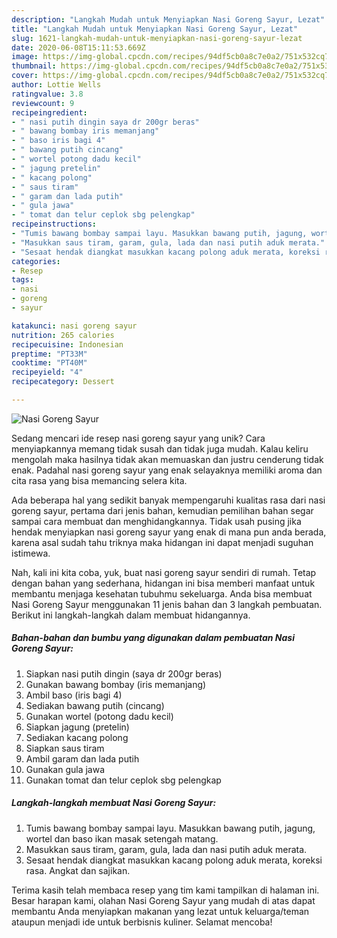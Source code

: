 ```yaml
---
description: "Langkah Mudah untuk Menyiapkan Nasi Goreng Sayur, Lezat"
title: "Langkah Mudah untuk Menyiapkan Nasi Goreng Sayur, Lezat"
slug: 1621-langkah-mudah-untuk-menyiapkan-nasi-goreng-sayur-lezat
date: 2020-06-08T15:11:53.669Z
image: https://img-global.cpcdn.com/recipes/94df5cb0a8c7e0a2/751x532cq70/nasi-goreng-sayur-foto-resep-utama.jpg
thumbnail: https://img-global.cpcdn.com/recipes/94df5cb0a8c7e0a2/751x532cq70/nasi-goreng-sayur-foto-resep-utama.jpg
cover: https://img-global.cpcdn.com/recipes/94df5cb0a8c7e0a2/751x532cq70/nasi-goreng-sayur-foto-resep-utama.jpg
author: Lottie Wells
ratingvalue: 3.8
reviewcount: 9
recipeingredient:
- " nasi putih dingin saya dr 200gr beras"
- " bawang bombay iris memanjang"
- " baso iris bagi 4"
- " bawang putih cincang"
- " wortel potong dadu kecil"
- " jagung pretelin"
- " kacang polong"
- " saus tiram"
- " garam dan lada putih"
- " gula jawa"
- " tomat dan telur ceplok sbg pelengkap"
recipeinstructions:
- "Tumis bawang bombay sampai layu. Masukkan bawang putih, jagung, wortel dan baso ikan masak setengah matang."
- "Masukkan saus tiram, garam, gula, lada dan nasi putih aduk merata."
- "Sesaat hendak diangkat masukkan kacang polong aduk merata, koreksi rasa. Angkat dan sajikan."
categories:
- Resep
tags:
- nasi
- goreng
- sayur

katakunci: nasi goreng sayur 
nutrition: 265 calories
recipecuisine: Indonesian
preptime: "PT33M"
cooktime: "PT40M"
recipeyield: "4"
recipecategory: Dessert

---
```



![Nasi Goreng Sayur](https://img-global.cpcdn.com/recipes/94df5cb0a8c7e0a2/751x532cq70/nasi-goreng-sayur-foto-resep-utama.jpg)

Sedang mencari ide resep nasi goreng sayur yang unik? Cara menyiapkannya memang tidak susah dan tidak juga mudah. Kalau keliru mengolah maka hasilnya tidak akan memuaskan dan justru cenderung tidak enak. Padahal nasi goreng sayur yang enak selayaknya memiliki aroma dan cita rasa yang bisa memancing selera kita.



Ada beberapa hal yang sedikit banyak mempengaruhi kualitas rasa dari nasi goreng sayur, pertama dari jenis bahan, kemudian pemilihan bahan segar sampai cara membuat dan menghidangkannya. Tidak usah pusing jika hendak menyiapkan nasi goreng sayur yang enak di mana pun anda berada, karena asal sudah tahu triknya maka hidangan ini dapat menjadi suguhan istimewa.


Nah, kali ini kita coba, yuk, buat nasi goreng sayur sendiri di rumah. Tetap dengan bahan yang sederhana, hidangan ini bisa memberi manfaat untuk membantu menjaga kesehatan tubuhmu sekeluarga. Anda bisa membuat Nasi Goreng Sayur menggunakan 11 jenis bahan dan 3 langkah pembuatan. Berikut ini langkah-langkah dalam membuat hidangannya.

<!--inarticleads1-->

##### Bahan-bahan dan bumbu yang digunakan dalam pembuatan Nasi Goreng Sayur:

1. Siapkan  nasi putih dingin (saya dr 200gr beras)
1. Gunakan  bawang bombay (iris memanjang)
1. Ambil  baso (iris bagi 4)
1. Sediakan  bawang putih (cincang)
1. Gunakan  wortel (potong dadu kecil)
1. Siapkan  jagung (pretelin)
1. Sediakan  kacang polong
1. Siapkan  saus tiram
1. Ambil  garam dan lada putih
1. Gunakan  gula jawa
1. Gunakan  tomat dan telur ceplok sbg pelengkap




<!--inarticleads2-->

##### Langkah-langkah membuat Nasi Goreng Sayur:

1. Tumis bawang bombay sampai layu. Masukkan bawang putih, jagung, wortel dan baso ikan masak setengah matang.
1. Masukkan saus tiram, garam, gula, lada dan nasi putih aduk merata.
1. Sesaat hendak diangkat masukkan kacang polong aduk merata, koreksi rasa. Angkat dan sajikan.




Terima kasih telah membaca resep yang tim kami tampilkan di halaman ini. Besar harapan kami, olahan Nasi Goreng Sayur yang mudah di atas dapat membantu Anda menyiapkan makanan yang lezat untuk keluarga/teman ataupun menjadi ide untuk berbisnis kuliner. Selamat mencoba!
